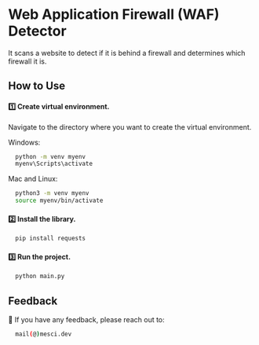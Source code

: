 
# Web Application Firewall (WAF) Detector
It scans a website to detect if it is behind a firewall and determines which firewall it is.
## How to Use 

#### 1️⃣ Create virtual environment.
Navigate to the directory where you want to create the virtual environment.

Windows:
```bash
  python -m venv myenv
  myenv\Scripts\activate
```
Mac and Linux:
```bash
  python3 -m venv myenv
  source myenv/bin/activate
```

#### 2️⃣ Install the library.
```bash
  pip install requests
```
#### 3️⃣ Run the project.
```bash
  python main.py
```
## Feedback

📨 If you have any feedback, please reach out to:
```bash 
  mail(@)mesci.dev
```
